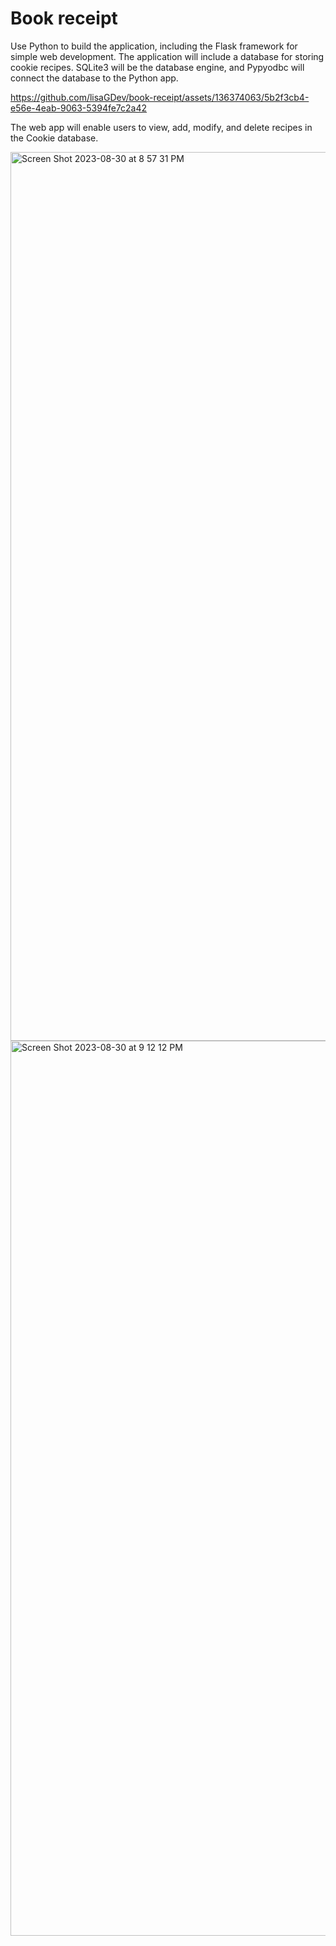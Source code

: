 
# Book receipt

Use Python to build the application, including the Flask framework for simple web development. The application will include a database for storing cookie recipes. SQLite3 will be the database engine, and Pypyodbc will connect the database to the Python app.

https://github.com/lisaGDev/book-receipt/assets/136374063/5b2f3cb4-e56e-4eab-9063-5394fe7c2a42

The web app will enable users to view, add, modify, and delete recipes in the Cookie database.

<img width="1422" alt="Screen Shot 2023-08-30 at 8 57 31 PM" src="https://github.com/lisaGDev/book-receipt/assets/136374063/47878080-7305-4fd4-9a40-37d39b68467d">
<img width="1432" alt="Screen Shot 2023-08-30 at 9 12 12 PM" src="https://github.com/lisaGDev/book-receipt/assets/136374063/21860e9a-6924-4b3f-8601-c97d65d9485e">

